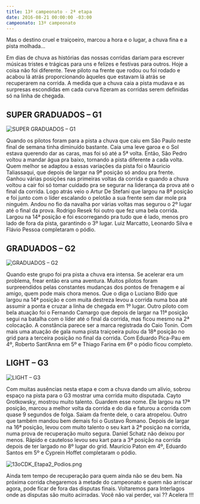 ```yaml
---
title: 13º campeonato - 2ª etapa
date: 2016-08-21 00:00:00 -03:00
campeonato: 13º campeonato
---
```


Mas o destino cruel e traiçoeiro, marcou a hora e o lugar, a chuva fina e a pista molhada…

Em dias de chuva as histórias das nossas corridas dariam para escrever músicas tristes e trágicas para uns e felizes e festivas para outros. Hoje a coisa não foi diferente. Teve piloto na frente que rodou ou foi rodado e acabou lá atrás proporcionando àqueles que estavam lá atrás se recuperarem na corrida. A medida que a chuva caia a pista mudava e as surpresas escondidas em cada curva fizeram as corridas serem definidas só na linha de chegada.

## SUPER GRADUADOS – G1

![SUPER GRADUADOS – G1](/uploads/13oCDK_Etapa2_1-13_2_G1.jpg)

Quando os pilotos foram para a pista a chuva que caiu em São Paulo neste final de semana tinha diminuído bastante. Caia uma leve garoa e o Sol estava querendo dar as caras, mas foi só até a 5ª volta. Então, São Pedro voltou a mandar água pra baixo, tornando a pista diferente a cada volta. Quem melhor se adaptou a essas variações da pista foi o Mauricio Taliassaqui, que depois de largar na 9ª posição só andou pra frente. Ganhou várias posições nas primeiras voltas da corrida e quando a chuva voltou a cair foi só tomar cuidado pra se segurar na liderança da prova até o final da corrida. Logo atrás veio o Artur De Stefani que largou na 8ª posição e foi junto com o líder escalando o pelotão a sua frente sem dar mole pra ninguém. Andou no fio da navalha por várias voltas mas segurou o 2º lugar até o final da prova. Rodrigo Resek foi outro que fez uma bela corrida. Largou na 14ª posição e foi escorregando pra tudo que é lado, menos pro lado de fora da pista, garantindo o 3º lugar. Luiz Marcatto, Leonardo Silva e Flávio Pessoa completaram o pódio.

## GRADUADOS – G2

![GRADUADOS – G2](/uploads/13oCDK_Etapa2_13_2_G2.jpg)

Quando este grupo foi pra pista a chuva era intensa. Se acelerar era um problema, frear então era uma aventura. Muitos pilotos foram surpreendidos pelas constantes mudanças dos pontos de frenagem e aí amigo, quem pode mais chora menos. Que o diga o Luciano Bido que largou na 14ª posição e com muita destreza levou a corrida numa boa até assumir a ponta e cruzar a linha de chegada em 1º lugar. Outro piloto com bela atuação foi o Fernando Camargo que depois de largar na 11ª posição segui na batalha com o líder até o final da corrida, mas ficou mesmo na 2ª colocação. A constância parece ser a marca registrada do Caio Tonin. Com mais uma atuação de gala numa pista traiçoeira pulou da 18ª posição no grid para a terceira posição no final da corrida. Com Eduardo Pica-Pau em 4º, Roberto Sant’Anna em 5º e Thiago Farina em 6º o pódio ficou completo.

## LIGHT – G3

![LIGHT – G3](/uploads/13oCDK_Etapa2_1-13_2_G3.jpg)

Com muitas ausências nesta etapa e com a chuva dando um alívio, sobrou espaço na pista para o G3 mostrar uma corrida muito disputada. Cayto Grotkowsky, mostrou muito talento. Guardem esse nome. Ele largou na 17ª posição, marcou a melhor volta da corrida e do dia e faturou a corrida com quase 9 segundos de folga. Saiam da frente dele, o cara atropelou. Outro que também mandou bem demais foi o Gustavo Romano. Depois de largar na 16ª posição, levou com muito talento o seu kart à 2ª posição na corrida, numa prova de recuperação muito segura. Daniel Schatz não deixou por menos. Rápido e cauteloso levou seu kart para a 3ª posição na corrida depois de ter largado no 8º lugar do grid. Maurício Paton em 4º, Eduardo Santos em 5º e Cyprein Hoffet completaram o pódio.

![13oCDK_Etapa2_Podios.png](/uploads/13oCDK_Etapa2_Podios.png)

Ainda tem tempo de recuperação para quem ainda não se deu bem. Na próxima corrida chegaremos à metade do campeonato e quem não arriscar agora, pode ficar de fora das disputas finais. Voltaremos para Interlagos onde as disputas são muito acirradas. Você não vai perder, vai ?? Acelera !!!